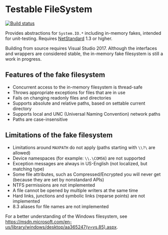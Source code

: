 # Testable FileSystem

[![Build status](https://ci.appveyor.com/api/projects/status/wiekgd62kq1o27kw?svg=true)](https://ci.appveyor.com/project/bkoelman/testablefilesystem/branch/master)

Provides abstractions for `System.IO.*` including in-memory fakes, intended for unit-testing.
Requires [NetStandard](https://github.com/dotnet/standard/blob/master/docs/versions.md) 1.3 or higher.

Building from source requires Visual Studio 2017. Although the interfaces and wrappers are considered stable, the in-memory fake filesystem is still a work in progress.

## Features of the fake filesystem
* Concurrent access to the in-memory filesystem is thread-safe
* Throws appropriate exceptions for files that are in use
* Fails on changing readonly files and directories
* Supports absolute and relative paths, based on settable current directory
* Supports local and UNC (Universal Naming Convention) network paths
* Paths are case-insensitive

## Limitations of the fake filesystem
* Limitations around `MAXPATH` do not apply (paths starting with `\\?\` are allowed)
* Device namespaces (for example: `\\.\COM56`) are not supported
* Exception messages are always in US-English (not localized, but matching type)
* Some file attributes, such as Compressed/Encrypted you will never get (because they are set by nonstandard APIs)
* NTFS permissions are not implemented
* A file cannot be opened by multiple writers at the same time
* Hard links, junctions and symbolic links (reparse points) are not implemented
* 8.3 aliases for file names are not implemented

For a better understanding of the Windows filesystem, see https://msdn.microsoft.com/en-us/library/windows/desktop/aa365247(v=vs.85).aspx.
